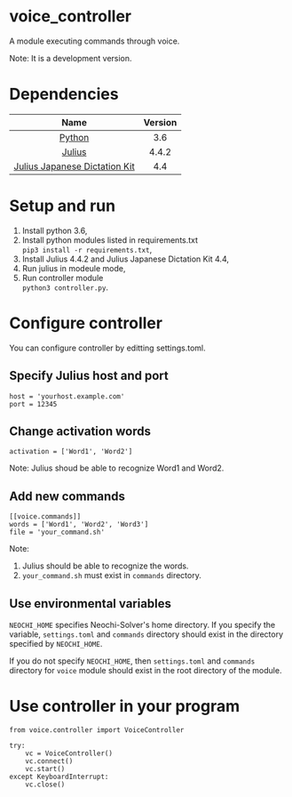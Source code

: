 # voice_controller

A module executing commands through voice.

Note: It is a development version.

# Dependencies

| Name   | Version    |
|:-----:|:-----------:|
| [Python](https://www.python.org/) | 3.6 |
| [Julius](https://github.com/julius-speech/julius) | 4.4.2      |
| [Julius Japanese Dictation Kit](https://github.com/julius-speech/dictation-kit) | 4.4 |

# Setup and run

1. Install python 3.6,
2. Install python modules listed in requirements.txt <br>```pip3 install -r requirements.txt```,
3. Install Julius 4.4.2 and Julius Japanese Dictation Kit 4.4,
4. Run julius in modeule mode,
5. Run controller module<br>```python3 controller.py```.

# Configure controller

You can configure controller by editting settings.toml.

## Specify Julius host and port

```
host = 'yourhost.example.com'
port = 12345
```

## Change activation words

```
activation = ['Word1', 'Word2']
```

Note: Julius shoud be able to recognize Word1 and Word2.

## Add new commands

```
[[voice.commands]]
words = ['Word1', 'Word2', 'Word3']
file = 'your_command.sh'
```

Note: 

1. Julius should be able to recognize the words.
2. ```your_command.sh``` must exist in ```commands``` directory.

## Use environmental variables

```NEOCHI_HOME``` specifies Neochi-Solver's home directory. If you specify the variable, ```settings.toml``` and ```commands``` directory should exist in the directory specified by ```NEOCHI_HOME```.

If you do not specify ```NEOCHI_HOME```,  then ```settings.toml``` and ```commands``` directory for ```voice``` module should exist in the root directory of the module.

# Use controller in your program

```
from voice.controller import VoiceController

try:
    vc = VoiceController()
    vc.connect()
    vc.start()
except KeyboardInterrupt:
    vc.close()
```
